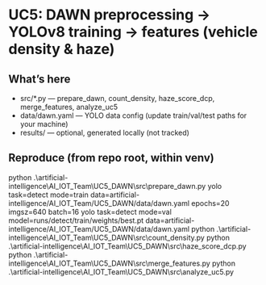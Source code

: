 # UC5: DAWN preprocessing → YOLOv8 training → features (vehicle density & haze)

## What’s here
- src/*.py — prepare_dawn, count_density, haze_score_dcp, merge_features, analyze_uc5
- data/dawn.yaml — YOLO data config (update train/val/test paths for your machine)
- results/ — optional, generated locally (not tracked)

## Reproduce (from repo root, within venv)
python .\artificial-intelligence\AI_IOT_Team\UC5_DAWN\src\prepare_dawn.py
yolo task=detect mode=train data=artificial-intelligence/AI_IOT_Team/UC5_DAWN/data/dawn.yaml epochs=20 imgsz=640 batch=16
yolo task=detect mode=val   model=runs/detect/train/weights/best.pt data=artificial-intelligence/AI_IOT_Team/UC5_DAWN/data/dawn.yaml
python .\artificial-intelligence\AI_IOT_Team\UC5_DAWN\src\count_density.py
python .\artificial-intelligence\AI_IOT_Team\UC5_DAWN\src\haze_score_dcp.py
python .\artificial-intelligence\AI_IOT_Team\UC5_DAWN\src\merge_features.py
python .\artificial-intelligence\AI_IOT_Team\UC5_DAWN\src\analyze_uc5.py
